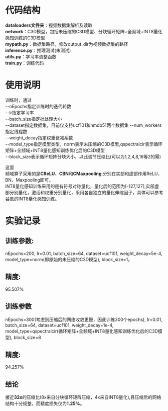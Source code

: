 # 代码结构
**dataloaders文件夹**：视频数据集解析及读取    
**network**：C3D模型，包括未压缩的C3D模型、分块循环矩阵+全频域+INT8量化感知训练的C3D模型    
**mypath.py**：数据集路径，修改output_dir为视频数据集的路径  
**inference.py**：推理测试(未测试)  
**utils.py**：学习率调整函数  
**train.py**：训练代码
# 使用说明
训练时，通过  
--nEpochs指定训练时的迭代轮数  
--lr指定学习率  
--batch_size指定批处理大小  
--dataset指定数据集，目前仅支持ucf101和hmdb51两个数据集
--num_workers指定线程数  
--weight_decay指定权重衰减系数  
--model_type指定模型类型，norm表示未压缩的C3D模型,qspectralcir表示循环矩阵+全频域+INT8量化感知训练优化后的C3D模型  
--block_size表示循环矩阵分块大小，以此调节压缩比(可以为1,2,4,8,16等2的幂)  

这里  
频域算子采用的是**CReLU**、**CBN**和**CMaxpooling**:分别在实部和虚部作用ReLU、BN、Maxpooling即可。  
INT8量化感知训练采用的是有符号对称量化，量化后的范围为[-127,127],实部虚部分别量化，激活和权重分别量化，采用各自独立的量化伸缩因子，具体可以参考谷歌的INT8量化感知训练。
# 实验记录
## 训练参数:
nEpochs=200,
lr=0.01,
batch_size=64,
dataset=ucf101,
weight_decay=5e-4,
model_type=norm(即原始的未压缩的C3D模型),
block_size=1。   
## 精度:
95.507%       

## 训练参数
nEpochs=300(考虑到压缩后的网络收敛更慢，因此训练300个epochs),
lr=0.01,
batch_size=64,
dataset=ucf101,
weight_decay=1e-4,
model_type=qspectralcir(循环矩阵+全频域+INT8量化感知训练优化后的C3D模型),
block_size=8  
## 精度:
94.257%  
## 结论
接近**32x**的压缩比(8x来自分块循环矩阵压缩，4x来自INT8量化),且压缩后的网络结构十分规整，而精度损失仅为**1.25%**。